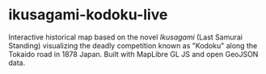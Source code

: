 # ikusagami-kodoku-live
Interactive historical map based on the novel *Ikusagami* (Last Samurai Standing)  visualizing the deadly competition known as "Kodoku" along the Tokaido road in 1878 Japan.   Built with MapLibre GL JS and open GeoJSON data.
